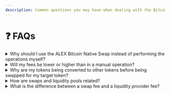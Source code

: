```yaml
---
description: Common questions you may have when dealing with the Bitcoin Native Swap.
---
```


# ❓ FAQs

<details>

<summary>Why should I use the ALEX Bitcoin Native Swap instead of performing the operations myself?</summary>

The main benefit of the **Bitcoin Native Swap** on ALEX is that it ensures you won't miss the chance to execute a transaction at your desired exchange rate. Since the swap is performed automatically, you don't have to worry about price fluctuations that may occur if you perform the operation manually. 
The Bitcoin Native Swap also makes transactions simpler and more atomized. It performs the swap in just one operation instead of requiring you to interact with multiple wallets, networks, or contracts. Should any error occur in any of the intermediate steps, the whole process will revert, allowing you control over the entire swap.

</details>

<details>

<summary>Will my fees be lower or higher than in a manual operation?</summary>

Fees depend on many variables, such as transaction size and pool liquidity. The Bitcoin Native Swap performs the same operations as you would in a manual operation, so fees should be roughly equal. They may be slightly higher than in a manual operation if, for example, the fees drop in the extra minutes it takes you to complete the steps yourself. However, the difference is negligible. If anything, fees may be slightly lower since Bitcoin Native Swap finds the most optimal route for your transaction.

</details>

<details>

<summary>Why are my tokens being converted to other tokens before being swapped for my target token?</summary>

The ALEX Bitcoin Native Swap may use intermediate tokens to complete the exchange because it is designed to find the most optimal route for the swap. Sometimes, there may not be a liquidity pool trading both the base and the target token, so the **Bitcoin Native Swap** must use other liquidity pools to complete the exchange. The route, as well as the fee, will always be displayed before your transaction is confirmed.

</details>

<details>

<summary>How are swaps and liquidity pools related?</summary>

When you perform a swap on ALEX, you are interacting with liquidity pools. Each pool contains two tokens, which makes it possible to exchange one for the other. Besides, the exchange rate of the swap is determined by the price of the tokens in the pool via an Automated Market Maker (AMM). 

</details>

<details>

<summary>What is the difference between a swap fee and a liquidity provider fee?</summary>

The liquidity provider fee is the amount paid by the user to the Liquidity Providers of the pool that is being used for the swap. The swap fee, in this case, refers to the fee that is being distributed to the ALEX Lab Platform for facillitating the exchange.

</details>